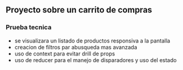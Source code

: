 ## Proyecto sobre un carrito de compras

### Prueba tecnica

- se visualizara un listado de productos responsiva a la pantalla
- creacion de filtros par abusqueda mas avanzada
- uso de context para evitar drill de props
- uso de reducer para el manejo de disparadores y uso del estado
